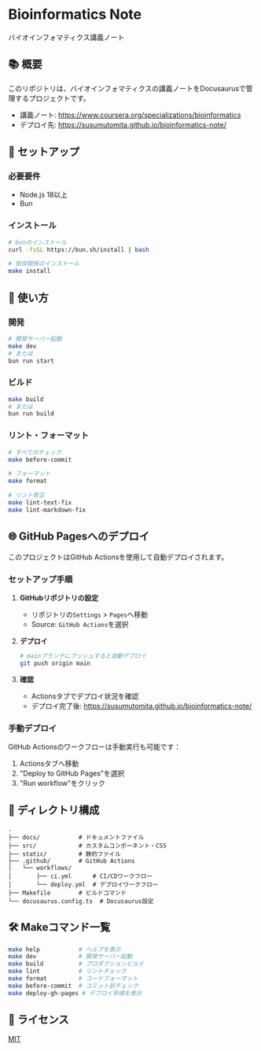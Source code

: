 # Bioinformatics Note

バイオインフォマティクス講義ノート

## 📚 概要

このリポジトリは、バイオインフォマティクスの講義ノートをDocusaurusで管理するプロジェクトです。

- 講義ノート: https://www.coursera.org/specializations/bioinformatics
- デプロイ先: https://susumutomita.github.io/bioinformatics-note/

## 🚀 セットアップ

### 必要要件

- Node.js 18以上
- Bun

### インストール

```bash
# bunのインストール
curl -fsSL https://bun.sh/install | bash

# 依存関係のインストール
make install
```

## 📝 使い方

### 開発

```bash
# 開発サーバー起動
make dev
# または
bun run start
```

### ビルド

```bash
make build
# または
bun run build
```

### リント・フォーマット

```bash
# すべてのチェック
make before-commit

# フォーマット
make format

# リント修正
make lint-text-fix
make lint-markdown-fix
```

## 🌐 GitHub Pagesへのデプロイ

このプロジェクトはGitHub Actionsを使用して自動デプロイされます。

### セットアップ手順

1. **GitHubリポジトリの設定**
   - リポジトリの`Settings` > `Pages`へ移動
   - Source: `GitHub Actions`を選択

2. **デプロイ**

   ```bash
   # mainブランチにプッシュすると自動デプロイ
   git push origin main
   ```

3. **確認**
   - Actionsタブでデプロイ状況を確認
   - デプロイ完了後: https://susumutomita.github.io/bioinformatics-note/

### 手動デプロイ

GitHub Actionsのワークフローは手動実行も可能です：

1. Actionsタブへ移動
2. "Deploy to GitHub Pages"を選択
3. "Run workflow"をクリック

## 📂 ディレクトリ構成

```
.
├── docs/           # ドキュメントファイル
├── src/            # カスタムコンポーネント・CSS
├── static/         # 静的ファイル
├── .github/        # GitHub Actions
│   └── workflows/
│       ├── ci.yml      # CI/CDワークフロー
│       └── deploy.yml  # デプロイワークフロー
├── Makefile        # ビルドコマンド
└── docusaurus.config.ts  # Docusaurus設定
```

## 🛠️ Makeコマンド一覧

```bash
make help           # ヘルプを表示
make dev            # 開発サーバー起動
make build          # プロダクションビルド
make lint           # リントチェック
make format         # コードフォーマット
make before-commit  # コミット前チェック
make deploy-gh-pages # デプロイ手順を表示
```

## 📄 ライセンス

[MIT](./LICENSE)
